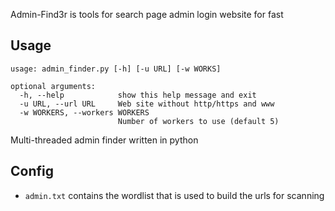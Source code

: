 Admin-Find3r is tools for search page admin login website for fast

## Usage

    usage: admin_finder.py [-h] [-u URL] [-w WORKS]
    
    optional arguments:
      -h, --help            show this help message and exit
      -u URL, --url URL     Web site without http/https and www
      -w WORKERS, --workers WORKERS
                            Number of workers to use (default 5)


Multi-threaded admin finder written in python


Config
---
- `admin.txt` contains the wordlist that is used to build the urls for scanning

